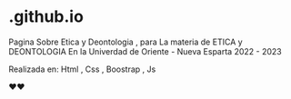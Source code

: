 # .github.io

Pagina Sobre Etica y Deontologia , para La materia de ETICA y DEONTOLOGIA 
En la Univerdad de Oriente - Nueva Esparta
2022 - 2023

Realizada en: Html , Css , Boostrap , Js

❤️❤️
